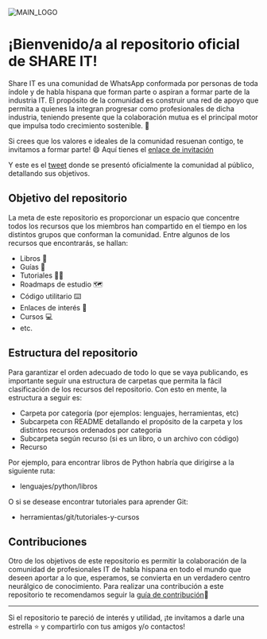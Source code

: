![MAIN_LOGO](https://github.com/user-attachments/assets/60e830ed-8373-4846-bfb2-0af4b46da65e)
# ¡Bienvenido/a al repositorio oficial de SHARE IT!

Share IT es una comunidad de WhatsApp conformada por personas de toda índole y de habla hispana que forman parte o aspiran a formar parte de la industria IT. El propósito de la comunidad es construir una red de apoyo que permita a quienes la integran progresar como profesionales de dicha industria, teniendo presente que la colaboración mutua es el principal motor que impulsa todo crecimiento sostenible. 💪

Si crees que los valores e ideales de la comunidad resuenan contigo, te invitamos a formar parte! 😄 Aquí tienes el [enlace de invitación](https://chat.whatsapp.com/LlbgQpQ7EB1Hy5Rq4WhJd6)

Y este es el [tweet](https://x.com/esvdev/status/1855241302092259741) donde se presentó oficialmente la comunidad al público, detallando sus objetivos.

## Objetivo del repositorio

La meta de este repositorio es proporcionar un espacio que concentre todos los recursos que los miembros han compartido en el tiempo en los distintos grupos que conforman la comunidad. Entre algunos de los recursos que encontrarás, se hallan:
- Libros 📖
- Guías 🎯
- Tutoriales 🧑‍🎓
- Roadmaps de estudio 🗺️
- Código utilitario ⌨️
- Enlaces de interés 🔗
- Cursos 💻
- etc.

## Estructura del repositorio
Para garantizar el orden adecuado de todo lo que se vaya publicando, es importante seguir una estructura de carpetas que permita la fácil clasificación de los recursos del repositorio. Con esto en mente, la estructura a seguir es:
- Carpeta por categoría (por ejemplos: lenguajes, herramientas, etc)
- Subcarpeta con README detallando el propósito de la carpeta y los distintos recursos ordenados por categoria
- Subcarpeta según recurso (si es un libro, o un archivo con código)
- Recurso

Por ejemplo, para encontrar libros de Python habría que dirigirse a la siguiente ruta:
- lenguajes/python/libros

O si se desease encontrar tutoriales para aprender Git:
- herramientas/git/tutoriales-y-cursos

## Contribuciones
Otro de los objetivos de este repositorio es permitir la colaboración de la comunidad de profesionales IT de habla hispana en todo el mundo que deseen aportar a lo que, esperamos, se convierta en un verdadero centro neurálgico de conocimiento. Para realizar una contribución a este repositorio te recomendamos seguir la [guía de contribución](https://github.com/eliasvelazquezdev/share-it-resources/blob/main/CONTRIBUTING.md)👐

---
Si el repositorio te pareció de interés y utilidad, ¡te invitamos a darle una estrella ⭐ y compartirlo con tus amigos y/o contactos!

